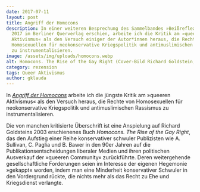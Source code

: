 ```yaml
---
date: 2017-07-11
layout: post
title: Angriff der Homocons
description: In einer weiteren Besprechung des Sammelbandes »Beißreflexe«, der
  2017 im Berliner Querverlag erschien, arbeite ich die Kritik am »queeren
  Aktivismus« als den Versuch einiger der Autor*innen heraus, die Rechte von
  Homosexuellen für neokonservative Kriegspolitik und antimuslimischen Rassismus
  zu instrumentalisieren.
image: /assets/img/uploads/homocons.webp
alt: Homocons. The Rise of the Gay Right (Cover-Bild Richard Goldstein, 2003)
category: rezension
tags: Queer Aktivismus
author: gklauda
---
```

In *[Angriff der Homocons](https://kritisch-lesen.de/rezension/angriff-der-homocons)* arbeite ich die jüngste Kritik am »queeren Aktivismus« als den Versuch heraus, die Rechte von Homosexuellen für neokonservative Kriegspolitik und antimuslimischen Rassismus zu instrumentalisieren.

Die von manchen kritisierte Überschrift ist eine Anspielung auf Richard Goldsteins 2003 erschienenes Buch *Homocons. The Rise of the Gay Right*, das den Aufstieg einer Reihe konservativer schwuler Publizisten wie A. Sullivan, C. Paglia und B. Bawer in den 90er Jahren auf die Publikationsentscheidungen liberaler Medien und ihren politischen Ausverkauf der »queeren Community« zurückführte. Deren weitergehende gesellschaftliche Forderungen seien im Interesse der eigenen Hegemonie »gekappt« worden, indem man eine Minderheit konservativer Schwuler in den Vordergrund rückte, die nichts mehr als das Recht zu Ehe und Kriegsdienst verlangte.